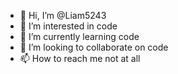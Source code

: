 - 👋 Hi, I’m @Liam5243
- 👀 I’m interested in code
- 🌱 I’m currently learning code
- 💞️ I’m looking to collaborate on code
- 📫 How to reach me not at all

<!---
Liam5243/Liam5243 is a ✨ special ✨ repository because its `README.md` (this file) appears on your GitHub profile.
You can click the Preview link to take a look at your changes.
--->
